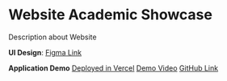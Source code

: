 # Website Academic Showcase
Description about Website    
  
**UI Design**:
[Figma Link](https://www.figma.com/design/3SSOjxFSl63ZQaNMVNNifo/UPH-Forms-Rating-System?node-id=0-1)

**Application Demo**
[Deployed in Vercel](https://csa-db-test-hwx71f169-christianp5s-projects.vercel.app/)
[Demo Video](https://www.youtube.com/watch?v=V91vg3yo8Fo)
[GitHub Link](https://github.com/ChristianP5/csa-db-test)
